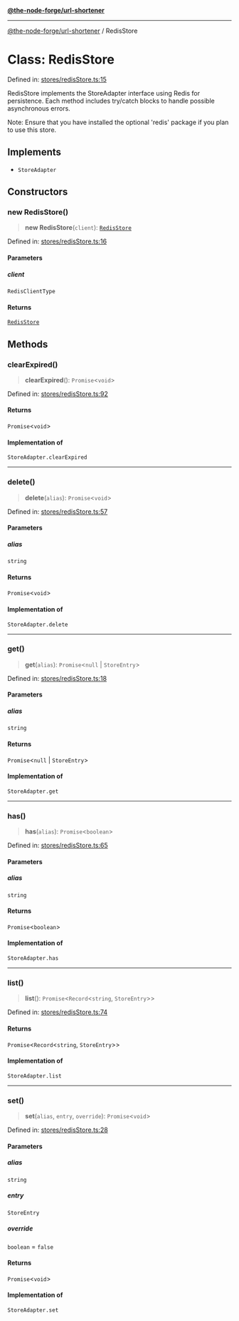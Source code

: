 [**@the-node-forge/url-shortener**](../README.md)

***

[@the-node-forge/url-shortener](../globals.md) / RedisStore

# Class: RedisStore

Defined in: [stores/redisStore.ts:15](https://github.com/The-Node-Forge/url-shortener/blob/e4b3a8782385d9a4b67e4a79a60b9de08de21378/src/stores/redisStore.ts#L15)

RedisStore implements the StoreAdapter interface using Redis for persistence.
Each method includes try/catch blocks to handle possible asynchronous errors.

Note: Ensure that you have installed the optional 'redis' package if you plan to use this store.

## Implements

- `StoreAdapter`

## Constructors

### new RedisStore()

> **new RedisStore**(`client`): [`RedisStore`](RedisStore.md)

Defined in: [stores/redisStore.ts:16](https://github.com/The-Node-Forge/url-shortener/blob/e4b3a8782385d9a4b67e4a79a60b9de08de21378/src/stores/redisStore.ts#L16)

#### Parameters

##### client

`RedisClientType`

#### Returns

[`RedisStore`](RedisStore.md)

## Methods

### clearExpired()

> **clearExpired**(): `Promise`\<`void`\>

Defined in: [stores/redisStore.ts:92](https://github.com/The-Node-Forge/url-shortener/blob/e4b3a8782385d9a4b67e4a79a60b9de08de21378/src/stores/redisStore.ts#L92)

#### Returns

`Promise`\<`void`\>

#### Implementation of

`StoreAdapter.clearExpired`

***

### delete()

> **delete**(`alias`): `Promise`\<`void`\>

Defined in: [stores/redisStore.ts:57](https://github.com/The-Node-Forge/url-shortener/blob/e4b3a8782385d9a4b67e4a79a60b9de08de21378/src/stores/redisStore.ts#L57)

#### Parameters

##### alias

`string`

#### Returns

`Promise`\<`void`\>

#### Implementation of

`StoreAdapter.delete`

***

### get()

> **get**(`alias`): `Promise`\<`null` \| `StoreEntry`\>

Defined in: [stores/redisStore.ts:18](https://github.com/The-Node-Forge/url-shortener/blob/e4b3a8782385d9a4b67e4a79a60b9de08de21378/src/stores/redisStore.ts#L18)

#### Parameters

##### alias

`string`

#### Returns

`Promise`\<`null` \| `StoreEntry`\>

#### Implementation of

`StoreAdapter.get`

***

### has()

> **has**(`alias`): `Promise`\<`boolean`\>

Defined in: [stores/redisStore.ts:65](https://github.com/The-Node-Forge/url-shortener/blob/e4b3a8782385d9a4b67e4a79a60b9de08de21378/src/stores/redisStore.ts#L65)

#### Parameters

##### alias

`string`

#### Returns

`Promise`\<`boolean`\>

#### Implementation of

`StoreAdapter.has`

***

### list()

> **list**(): `Promise`\<`Record`\<`string`, `StoreEntry`\>\>

Defined in: [stores/redisStore.ts:74](https://github.com/The-Node-Forge/url-shortener/blob/e4b3a8782385d9a4b67e4a79a60b9de08de21378/src/stores/redisStore.ts#L74)

#### Returns

`Promise`\<`Record`\<`string`, `StoreEntry`\>\>

#### Implementation of

`StoreAdapter.list`

***

### set()

> **set**(`alias`, `entry`, `override`): `Promise`\<`void`\>

Defined in: [stores/redisStore.ts:28](https://github.com/The-Node-Forge/url-shortener/blob/e4b3a8782385d9a4b67e4a79a60b9de08de21378/src/stores/redisStore.ts#L28)

#### Parameters

##### alias

`string`

##### entry

`StoreEntry`

##### override

`boolean` = `false`

#### Returns

`Promise`\<`void`\>

#### Implementation of

`StoreAdapter.set`
